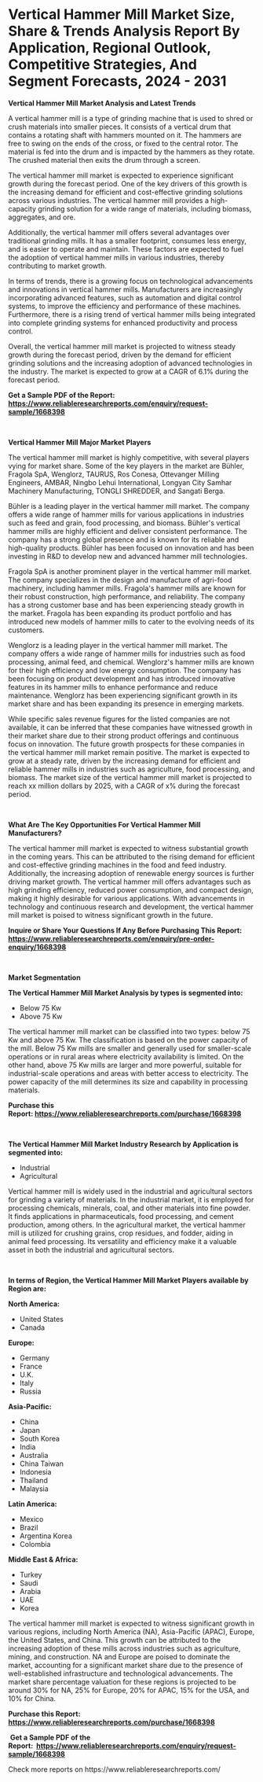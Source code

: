 <p><h1>Vertical Hammer Mill Market Size, Share & Trends Analysis Report By Application, Regional Outlook, Competitive Strategies, And Segment Forecasts, 2024 - 2031</h1></p><p><strong>Vertical Hammer Mill Market Analysis and Latest Trends</strong></p>
<p><p>A vertical hammer mill is a type of grinding machine that is used to shred or crush materials into smaller pieces. It consists of a vertical drum that contains a rotating shaft with hammers mounted on it. The hammers are free to swing on the ends of the cross, or fixed to the central rotor. The material is fed into the drum and is impacted by the hammers as they rotate. The crushed material then exits the drum through a screen.</p><p>The vertical hammer mill market is expected to experience significant growth during the forecast period. One of the key drivers of this growth is the increasing demand for efficient and cost-effective grinding solutions across various industries. The vertical hammer mill provides a high-capacity grinding solution for a wide range of materials, including biomass, aggregates, and ore.</p><p>Additionally, the vertical hammer mill offers several advantages over traditional grinding mills. It has a smaller footprint, consumes less energy, and is easier to operate and maintain. These factors are expected to fuel the adoption of vertical hammer mills in various industries, thereby contributing to market growth.</p><p>In terms of trends, there is a growing focus on technological advancements and innovations in vertical hammer mills. Manufacturers are increasingly incorporating advanced features, such as automation and digital control systems, to improve the efficiency and performance of these machines. Furthermore, there is a rising trend of vertical hammer mills being integrated into complete grinding systems for enhanced productivity and process control.</p><p>Overall, the vertical hammer mill market is projected to witness steady growth during the forecast period, driven by the demand for efficient grinding solutions and the increasing adoption of advanced technologies in the industry. The market is expected to grow at a CAGR of 6.1% during the forecast period.</p></p>
<p><strong>Get a Sample PDF of the Report:&nbsp; <a href="https://www.reliableresearchreports.com/enquiry/request-sample/1668398">https://www.reliableresearchreports.com/enquiry/request-sample/1668398</a></strong></p>
<p>&nbsp;</p>
<p><strong>Vertical Hammer Mill Major Market Players</strong></p>
<p><p>The vertical hammer mill market is highly competitive, with several players vying for market share. Some of the key players in the market are Bühler, Fragola SpA, Wenglorz, TAURUS, Ros Conesa, Ottevanger Milling Engineers, AMBAR, Ningbo Lehui International, Longyan City Samhar Machinery Manufacturing, TONGLI SHREDDER, and Sangati Berga.</p><p>Bühler is a leading player in the vertical hammer mill market. The company offers a wide range of hammer mills for various applications in industries such as feed and grain, food processing, and biomass. Bühler's vertical hammer mills are highly efficient and deliver consistent performance. The company has a strong global presence and is known for its reliable and high-quality products. Bühler has been focused on innovation and has been investing in R&D to develop new and advanced hammer mill technologies. </p><p>Fragola SpA is another prominent player in the vertical hammer mill market. The company specializes in the design and manufacture of agri-food machinery, including hammer mills. Fragola's hammer mills are known for their robust construction, high performance, and reliability. The company has a strong customer base and has been experiencing steady growth in the market. Fragola has been expanding its product portfolio and has introduced new models of hammer mills to cater to the evolving needs of its customers.</p><p>Wenglorz is a leading player in the vertical hammer mill market. The company offers a wide range of hammer mills for industries such as food processing, animal feed, and chemical. Wenglorz's hammer mills are known for their high efficiency and low energy consumption. The company has been focusing on product development and has introduced innovative features in its hammer mills to enhance performance and reduce maintenance. Wenglorz has been experiencing significant growth in its market share and has been expanding its presence in emerging markets.</p><p>While specific sales revenue figures for the listed companies are not available, it can be inferred that these companies have witnessed growth in their market share due to their strong product offerings and continuous focus on innovation. The future growth prospects for these companies in the vertical hammer mill market remain positive. The market is expected to grow at a steady rate, driven by the increasing demand for efficient and reliable hammer mills in industries such as agriculture, food processing, and biomass. The market size of the vertical hammer mill market is projected to reach xx million dollars by 2025, with a CAGR of x% during the forecast period.</p></p>
<p>&nbsp;</p>
<p><strong>What Are The Key Opportunities For Vertical Hammer Mill Manufacturers?</strong></p>
<p><p>The vertical hammer mill market is expected to witness substantial growth in the coming years. This can be attributed to the rising demand for efficient and cost-effective grinding machines in the food and feed industry. Additionally, the increasing adoption of renewable energy sources is further driving market growth. The vertical hammer mill offers advantages such as high grinding efficiency, reduced power consumption, and compact design, making it highly desirable for various applications. With advancements in technology and continuous research and development, the vertical hammer mill market is poised to witness significant growth in the future.</p></p>
<p><strong>Inquire or Share Your Questions If Any Before Purchasing This Report: <a href="https://www.reliableresearchreports.com/enquiry/pre-order-enquiry/1668398">https://www.reliableresearchreports.com/enquiry/pre-order-enquiry/1668398</a></strong></p>
<p>&nbsp;</p>
<p><strong>Market Segmentation</strong></p>
<p><strong>The Vertical Hammer Mill Market Analysis by types is segmented into:</strong></p>
<p><ul><li>Below 75 Kw</li><li>Above 75 Kw</li></ul></p>
<p><p>The vertical hammer mill market can be classified into two types: below 75 Kw and above 75 Kw. The classification is based on the power capacity of the mill. Below 75 Kw mills are smaller and generally used for smaller-scale operations or in rural areas where electricity availability is limited. On the other hand, above 75 Kw mills are larger and more powerful, suitable for industrial-scale operations and areas with better access to electricity. The power capacity of the mill determines its size and capability in processing materials.</p></p>
<p><strong>Purchase this Report:&nbsp;<a href="https://www.reliableresearchreports.com/purchase/1668398">https://www.reliableresearchreports.com/purchase/1668398</a></strong></p>
<p>&nbsp;</p>
<p><strong>The Vertical Hammer Mill Market Industry Research by Application is segmented into:</strong></p>
<p><ul><li>Industrial</li><li>Agricultural</li></ul></p>
<p><p>Vertical hammer mill is widely used in the industrial and agricultural sectors for grinding a variety of materials. In the industrial market, it is employed for processing chemicals, minerals, coal, and other materials into fine powder. It finds applications in pharmaceuticals, food processing, and cement production, among others. In the agricultural market, the vertical hammer mill is utilized for crushing grains, crop residues, and fodder, aiding in animal feed processing. Its versatility and efficiency make it a valuable asset in both the industrial and agricultural sectors.</p></p>
<p>&nbsp;</p>
<p><strong>In terms of Region, the Vertical Hammer Mill Market Players available by Region are:</strong></p>
<p>
    <p> <strong> North America: </strong>
        <ul>
            <li>United States</li>
            <li>Canada</li>
        </ul>
        </p> 
    <p> <strong> Europe: </strong>
        <ul>
            <li>Germany</li>
            <li>France</li>
            <li>U.K.</li>
            <li>Italy</li>
            <li>Russia</li>
        </ul>
        </p> 
    <p> <strong> Asia-Pacific: </strong>
        <ul>
            <li>China</li>
            <li>Japan</li>
            <li>South Korea</li>
            <li>India</li>
            <li>Australia</li>
            <li>China Taiwan</li>
            <li>Indonesia</li>
            <li>Thailand</li>
            <li>Malaysia</li>
        </ul>
        </p> 
    <p> <strong> Latin America: </strong>
        <ul>
            <li>Mexico</li>
            <li>Brazil</li>
            <li>Argentina Korea</li>
            <li>Colombia</li>
        </ul>
        </p> 
    <p> <strong> Middle East & Africa: </strong>
        <ul>
            <li>Turkey</li>
            <li>Saudi</li>
            <li>Arabia</li>
            <li>UAE</li>
            <li>Korea</li>
        </ul>
    </p>
    </p>
<p><p>The vertical hammer mill market is expected to witness significant growth in various regions, including North America (NA), Asia-Pacific (APAC), Europe, the United States, and China. This growth can be attributed to the increasing adoption of these mills across industries such as agriculture, mining, and construction. NA and Europe are poised to dominate the market, accounting for a significant market share due to the presence of well-established infrastructure and technological advancements. The market share percentage valuation for these regions is projected to be around 30% for NA, 25% for Europe, 20% for APAC, 15% for the USA, and 10% for China.</p></p>
<p><strong>Purchase this Report: <a href="https://www.reliableresearchreports.com/purchase/1668398">https://www.reliableresearchreports.com/purchase/1668398</a></strong></p>
<p>&nbsp;<strong>Get a Sample PDF of the Report:&nbsp;&nbsp;<a href="https://www.reliableresearchreports.com/enquiry/request-sample/1668398">https://www.reliableresearchreports.com/enquiry/request-sample/1668398</a></strong></p>
<p><strong></strong></p>
<p>Check more reports on https://www.reliableresearchreports.com/</p>